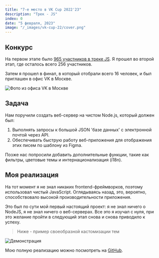 ```yaml
---
title: "7-е место в VK Cup 2022'23"
description: "Трек - JS"
index: 0
date: "5 февраля, 2023"
image: "/_images/vk-cup-22/cover.png"
---
```


## Конкурс

На первом этапе было [965 участников в треке JS](https://vk.com/wall-41208167_2648). Я прошел во второй этап, где осталось всего 256 участников.

Затем я прошел в финал, в который отобрали всего 16 человек, и был приглашен в офис VK в Москве.

![Фото из офиса VK в Москве](/_images/vk-cup-22/photo.png)

## Задача

Нам поручили создать веб-сервер на чистом Node.js, который должен был:

1. Выполнять запросы к большой JSON 'базе данных' с электронной почтой через API.
2. Обеспечивать быструю работу веб-приложения для отображения этих писем по шаблону из Figma.

Позже нас попросили добавить дополнительные функции, такие как фильтры, цветовые темы и интернационализация (i18n).

## Моя реализация

На тот момент я не знал никаких frontend-фреймворков, поэтому использовал чистый JavaScript. Оглядываясь назад, это, вероятно, способствовало высокой производительности приложения.

Это был по сути мой первый настоящий проект: я не знал ничего о NodeJS, я не знал ничего о веб-серверах.
Все это я изучал с нуля, при это желание пройти в следующий этап снова и снова приводило к успеху.

> Ниже - пример своеобразной кастомизации тем

![Демонстрация](/_images/vk-cup-22/demo.png)

Мою полную реализацию можно посмотреть на [GitHub](https://github.com/paranoidPhantom/VK-Cup-2022-JS).
